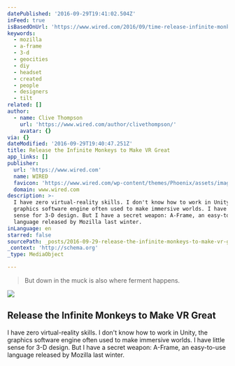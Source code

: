 ```yaml
---
datePublished: '2016-09-29T19:41:02.504Z'
inFeed: true
isBasedOnUrl: 'https://www.wired.com/2016/09/time-release-infinite-monkeys-vr/'
keywords:
  - mozilla
  - a-frame
  - 3-d
  - geocities
  - diy
  - headset
  - created
  - people
  - designers
  - tilt
related: []
author:
  - name: Clive Thompson
    url: 'https://www.wired.com/author/clivethompson/'
    avatar: {}
via: {}
dateModified: '2016-09-29T19:40:47.251Z'
title: Release the Infinite Monkeys to Make VR Great
app_links: []
publisher:
  url: 'https://www.wired.com'
  name: WIRED
  favicon: 'https://www.wired.com/wp-content/themes/Phoenix/assets/images/favicon.ico'
  domain: www.wired.com
description: >-
  I have zero virtual-reality skills. I don't know how to work in Unity, the
  graphics software engine often used to make immersive worlds. I have little
  sense for 3-D design. But I have a secret weapon: A-Frame, an easy-to-use
  language released by Mozilla last winter.
inLanguage: en
starred: false
sourcePath: _posts/2016-09-29-release-the-infinite-monkeys-to-make-vr-great.md
_context: 'http://schema.org'
_type: MediaObject

---
```

> But down in the muck is also where ferment happens.

<article style=""><img src="https://www.wired.com/wp-content/uploads/2016/08/ap2409_thompson-main-1200x630-e1474663170781.jpg" /><h1>Release the Infinite Monkeys to Make VR Great</h1><p>I have zero virtual-reality skills. I don't know how to work in Unity, the graphics software engine often used to make immersive worlds. I have little sense for 3-D design. But I have a secret weapon: A-Frame, an easy-to-use language released by Mozilla last winter.</p></article>